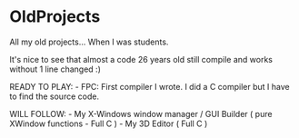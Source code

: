 # OldProjects
All my old projects... When I was students.

It's nice to see that almost a code 26 years old still compile and works without 1 line changed :)

READY TO PLAY: 
	- FPC: First compiler I wrote. I did a C compiler but I have to find the source code.

WILL FOLLOW:
	- My X-Windows window manager / GUI Builder ( pure XWindow functions - Full C )
	- My 3D Editor ( Full C ) 
